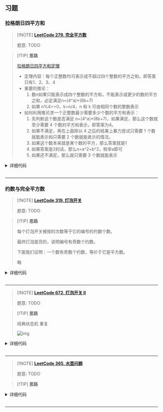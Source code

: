 ## 习题

### 拉格朗日四平方和

> [!NOTE] **[LeetCode 279. 完全平方数](https://leetcode-cn.com/problems/perfect-squares/)**
> 
> 题意: TODO

> [!TIP] **思路**
>
> [拉格朗日四平方和定理](https://blog.csdn.net/l_mark/article/details/89044137)
>
> * 定理内容：每个正整数均可表示成不超过四个整数的平方之和，即答案只有1、2、3、4
> * 重要的推论：
>   1. 数n如果只能表示成四个整数的平方和，不能表示成更少的数的平方之和，必定满足n=(4^a)*(8b+7)
>   2. 如果 n%4==0，k=n/4，n 和 k 可由相同个数的整数表示
> * 如何利用推论求一个正整数最少需要多少个数的平方和表示：
>   1. 先判断这个数是否满足 n=(4^a)*(8b+7)，如果满足，那么这个数就至少需要 4 个数的平方和表示，即答案为4。
>   2. 如果不满足，再在上面除以 4 之后的结果上暴力尝试只需要 1 个数就能表示和只需要 2 个数就能表示的情况。
>   3. 如果这个数本来就是某个数的平方，那么答案就是1
>   4. 如果答案是2的话，那么n=a^2+b^2，枚举a即可
>   5. 如果还不满足，那么就只需要 3 个数就能表示

<details>
<summary>详细代码</summary>
<!-- tabs:start -->

##### **C++**

```cpp
class Solution {
public:
    bool check(int x) {
        int r = sqrt(x);
        return r * r == x;
    }

    int numSquares(int n) {
        if (check(n)) return 1;

        for (int a = 1; a <= n / a; a ++ )
            if (check(n - a * a))
                return 2;

        while (n % 4 == 0) n /= 4;
        if (n % 8 != 7) return 3;
        return 4;
    }
};
```

##### **C++ dp**

```cpp
class Solution {
public:
    int numSquares(int n) {
        vector<int> dp(n+1);
        for (int i = 1; i <= n; ++ i ) {
            dp[i] = i;
            for (int j = 1; j <= i / j; ++ j ) {
                dp[i] = min(dp[i], dp[i - j * j] + 1);
            }
        }
        return dp[n];
    }
};
```

##### **Python**

```python
"""
完全背包问题

(动态规划) O(nn‾√)
设 f(i) 表示通过平方数组成 i 所需要完全平方数的最少数量。
初始时，f(0)=0其余待定。
转移时，对于一个 i，枚举 j，f(i)=min(f(i−j∗j)+1) ，其中 1≤j≤√i。
最终答案为 f(n)。
"""

import math
class Solution:
    def numSquares(self, n: int) -> int:

        goods = [i * i for i in range(1, int(math.sqrt(n))+1)]

        f = [float('inf')] * (n+1)
        f[0] = 0

        for good in goods:
            for j in range(good, n+1):
                f[j] = min(f[j], f[j-good]+1)

        return f[-1]
```

<!-- tabs:end -->
</details>

<br>

* * *

### 约数与完全平方数

> [!NOTE] **[LeetCode 319. 灯泡开关](https://leetcode-cn.com/problems/bulb-switcher/)**
> 
> 题意: TODO

> [!TIP] **思路**
> 
> 每个灯泡开关被按的次数等于它的编号的约数个数。
> 
> 最终灯泡是亮的，说明编号有奇数个约数。
> 
> 下面我们证明：一个数有奇数个约数，等价于它是平方数。
> 
> 略

<details>
<summary>详细代码</summary>
<!-- tabs:start -->

##### **C++**

```cpp
class Solution {
public:
    int bulbSwitch(int n) {
        return sqrt(n);
    }
};
```

##### **Python**

```python

```

<!-- tabs:end -->
</details>

<br>

* * *

> [!NOTE] **[LeetCode 672. 灯泡开关 Ⅱ](https://leetcode-cn.com/problems/bulb-switcher-ii/)**
> 
> 题意: TODO

> [!TIP] **思路**
> 
> 经典状态机 重复
> 
> ![img](https://camo.githubusercontent.com/4409d53a7cd8a786780c8a21238eca8628efb3a0c011c632778946078b64eeec/68747470733a2f2f7069632e6c656574636f64652d636e2e636f6d2f633330306532626435373332396337343634353661333339316231346632306265333035656261623336316436633866323666633266656262393735333534302d2545362539372541302545362541302538372545392541322539382e706e67)

<details>
<summary>详细代码</summary>
<!-- tabs:start -->

##### **C++ 推导**

```cpp
class Solution {
public:
    int flipLights(int n, int m) {
        n = min(n, 3);
        if (m == 0) return 1;
        if (m == 1) return n == 1 ? 2 : n == 2 ? 3 : 4;
        if (m == 2) return n == 1 ? 2 : n == 2 ? 4 : 7;
        return n == 1 ? 2 : n == 2 ? 4 : 8;
    }
};
```

##### **C++ 状态机**

```cpp
class Solution {
public:
    int state[8][6] = {
        {1, 1, 1, 1, 1, 1},  // 不按
        {0, 0, 0, 0, 0, 0},  // 1
        {1, 0, 1, 0, 1, 0},  // 2
        {0, 1, 0, 1, 0, 1},  // 3
        {0, 1, 1, 0, 1, 1},  // 4
        {1, 0, 0, 1, 0, 0},  // 14
        {0, 0, 1, 1, 1, 0},  // 24
        {1, 1, 0, 0, 0, 1},  // 34
    };

    int work(int n, vector<int> ops) {
        set<int> S;
        for (auto op: ops) {
            int t = 0;
            for (int i = 0; i < n; i ++ )
                t = t * 2 + state[op][i];
            S.insert(t);
        }
        return S.size();
    }

    int flipLights(int n, int m) {
        n = min(n, 6);
        if (m == 0) return work(n, {0});
        else if (m == 1) return work(n, {1, 2, 3, 4});
        else if (m == 2) return work(n, {0, 1, 2, 3, 5, 6, 7});
        else return work(n, {0, 1, 2, 3, 4, 5, 6, 7});
    }
};
```


##### **Python**

```python

```

<!-- tabs:end -->
</details>

<br>

* * *

> [!NOTE] **[LeetCode 365. 水壶问题](https://leetcode-cn.com/problems/water-and-jug-problem/)**
> 
> 题意: TODO

> [!TIP] **思路**
> 
> 

<details>
<summary>详细代码</summary>
<!-- tabs:start -->

##### **C++**

```cpp
class Solution {
public:
    bool canMeasureWater(int x, int y, int z) {
        if (x + y < z) return false;
        return !z || z % __gcd(x, y) == 0;
    }
};



class Solution {
public:
    bool canMeasureWater(int x, int y, int z) {
        if (x + y < z) return false;
        if (x == 0 || y == 0) return z == 0 || x + y == z;
        return z % __gcd(x, y) == 0;
    }
};
```

##### **Python**

```python

```

<!-- tabs:end -->
</details>

<br>

* * *